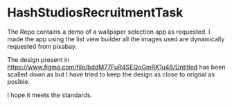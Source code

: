 # HashStudiosRecruitmentTask
The Repo contains a demo of a wallpaper selection app as requested. I made the app using the list view builder all the images used are dynamically requested from pixabay. 

The design present in https://www.figma.com/file/bddM77FuR4SEQoGmRK1u46/Untitled has been scalled down as but I have tried to keep the design as close to orignal as posible.

I hope it meets the standards.
